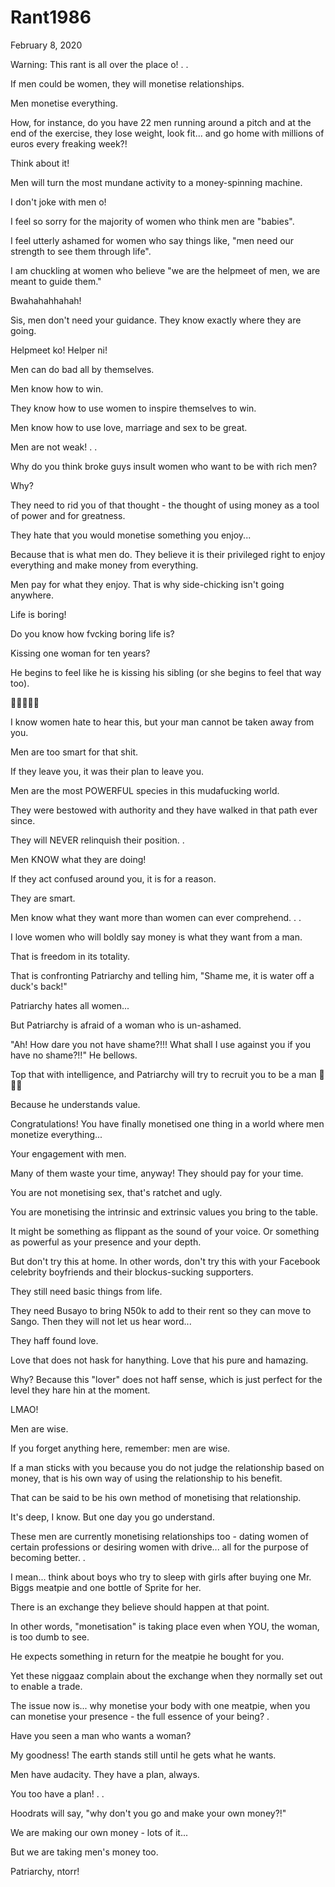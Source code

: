 # Rant1986


February 8, 2020

Warning: This rant is all over the place o!
.
.

If men could be women, they will monetise relationships.

Men monetise everything.

How, for instance, do you have 22 men running around a pitch and at the end of the exercise, they lose weight, look fit... and go home with millions of euros every freaking week?!

Think about it!

Men will turn the most mundane activity to a money-spinning machine.

I don't joke with men o!

I feel so sorry for the majority of women who think men are "babies".

I feel utterly ashamed for women who say things like, "men need our strength to see them through life".

I am chuckling at women who believe "we are the helpmeet of men, we are meant to guide them."

Bwahahahhahah! 

Sis, men don't need your guidance. They know exactly where they are going.

Helpmeet ko! Helper ni!

Men can do bad all by themselves.

Men know how to win.

They know how to use women to inspire themselves to win.

Men know how to use love, marriage and sex to be great.

Men are not weak!
.
.

Why do you think broke guys insult women who want to be with rich men?

Why?

They need to rid you of that thought - the thought of using money as a tool of power and for greatness.

They hate that you would monetise something you enjoy...

Because that is what men do. They believe it is their privileged right to enjoy everything and make money from everything.

Men pay for what they enjoy. That is why side-chicking isn't going anywhere.

Life is boring!

Do you know how fvcking boring life is?

Kissing one woman for ten years? 

He begins to feel like he is kissing his sibling (or she begins to feel that way too).

🤣🤣🤣🤣🤣

I know women hate to hear this, but your man cannot be taken away from you.

Men are too smart for that shit.

If they leave you, it was their plan to leave you.

Men are the most POWERFUL species in this mudafucking world.

They were bestowed with authority and they have walked in that path ever since.

They will NEVER relinquish their position. 
.

Men KNOW what they are doing!

If they act confused around you, it is for a reason. 

They are smart.

Men know what they want more than women can ever comprehend.
.
.

I love women who will boldly say money is what they want from a man.

That is freedom in its totality.

That is confronting Patriarchy and telling him, "Shame me, it is water off a duck's back!"

Patriarchy hates all women...

But Patriarchy is afraid of a woman who is un-ashamed.

"Ah! How dare you not have shame?!!! What shall I use against you if you have no shame?!!" He bellows.

Top that with intelligence, and Patriarchy will try to recruit you to be a man 🤣🤣🤣

Because he understands value.

Congratulations! You have finally monetised one thing in a world where men monetize everything...

Your engagement with men.

Many of them waste your time, anyway! They should pay for your time.

You are not monetising sex, that's ratchet and ugly.

You are monetising the intrinsic and extrinsic values you bring to the table.

It might be something as flippant as the sound of your voice. Or something as powerful as your presence and your depth.

But don't try this at home. In other words, don't try this with your Facebook celebrity boyfriends and their blockus-sucking supporters.

They still need basic things from life.

They need Busayo to bring N50k to add to their rent so they can move to Sango. Then they will not let us hear word...

They haff found love.

Love that does not hask for hanything. Love that his pure and hamazing.

Why? Because this "lover" does not haff sense, which is just perfect for the level they hare hin at the moment.

LMAO!

Men are wise.

If you forget anything here, remember: men are wise.

If a man sticks with you because you do not judge the relationship based on money, that is his own way of using the relationship to his benefit.

That can be said to be his own method of monetising that relationship. 

It's deep, I know. But one day you go understand.
 
These men are currently monetising relationships too - dating women of certain professions or desiring women with drive... all for the purpose of becoming better. 
.

I mean... think about boys who try to sleep with girls after buying one Mr. Biggs meatpie and one bottle of Sprite for her.

There is an exchange they believe should happen at that point. 

In other words, "monetisation" is taking place even when YOU, the woman, is too dumb to see.

He expects something in return for the meatpie he bought for you.

Yet these niggaaz complain about the exchange when they normally set out to enable a trade.

The issue now is... why monetise your body with one meatpie, when you can monetise your presence - the full essence of your being?
.

Have you seen a man who wants a woman? 

My goodness! The earth stands still until he gets what he wants.

Men have audacity. They have a plan, always.

You too have a plan!
.
.

Hoodrats will say, "why don't you go and make your own money?!"

We are making our own money - lots of it...

But we are taking men's money too.

Patriarchy, ntorr!